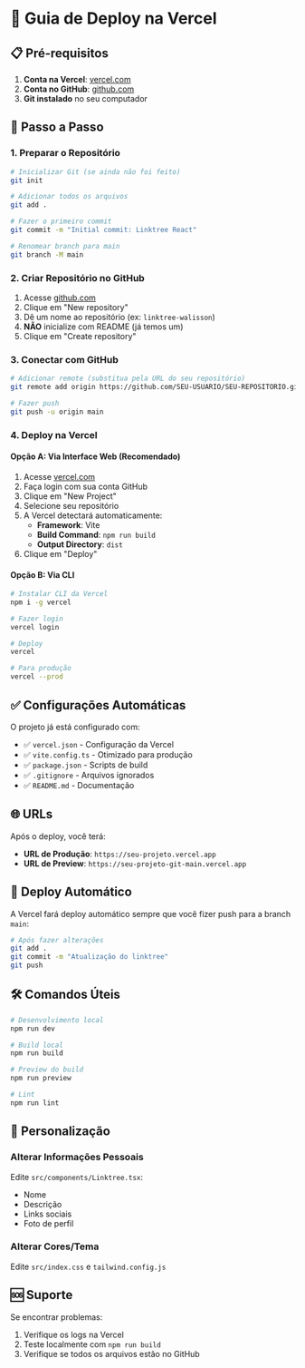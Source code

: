 # 🚀 Guia de Deploy na Vercel

## 📋 Pré-requisitos

1. **Conta na Vercel**: [vercel.com](https://vercel.com)
2. **Conta no GitHub**: [github.com](https://github.com)
3. **Git instalado** no seu computador

## 🔧 Passo a Passo

### 1. Preparar o Repositório

```bash
# Inicializar Git (se ainda não foi feito)
git init

# Adicionar todos os arquivos
git add .

# Fazer o primeiro commit
git commit -m "Initial commit: Linktree React"

# Renomear branch para main
git branch -M main
```

### 2. Criar Repositório no GitHub

1. Acesse [github.com](https://github.com)
2. Clique em "New repository"
3. Dê um nome ao repositório (ex: `linktree-walisson`)
4. **NÃO** inicialize com README (já temos um)
5. Clique em "Create repository"

### 3. Conectar com GitHub

```bash
# Adicionar remote (substitua pela URL do seu repositório)
git remote add origin https://github.com/SEU-USUARIO/SEU-REPOSITORIO.git

# Fazer push
git push -u origin main
```

### 4. Deploy na Vercel

#### Opção A: Via Interface Web (Recomendado)

1. Acesse [vercel.com](https://vercel.com)
2. Faça login com sua conta GitHub
3. Clique em "New Project"
4. Selecione seu repositório
5. A Vercel detectará automaticamente:
   - **Framework**: Vite
   - **Build Command**: `npm run build`
   - **Output Directory**: `dist`
6. Clique em "Deploy"

#### Opção B: Via CLI

```bash
# Instalar CLI da Vercel
npm i -g vercel

# Fazer login
vercel login

# Deploy
vercel

# Para produção
vercel --prod
```

## ✅ Configurações Automáticas

O projeto já está configurado com:

- ✅ `vercel.json` - Configuração da Vercel
- ✅ `vite.config.ts` - Otimizado para produção
- ✅ `package.json` - Scripts de build
- ✅ `.gitignore` - Arquivos ignorados
- ✅ `README.md` - Documentação

## 🌐 URLs

Após o deploy, você terá:
- **URL de Produção**: `https://seu-projeto.vercel.app`
- **URL de Preview**: `https://seu-projeto-git-main.vercel.app`

## 🔄 Deploy Automático

A Vercel fará deploy automático sempre que você fizer push para a branch `main`:

```bash
# Após fazer alterações
git add .
git commit -m "Atualização do linktree"
git push
```

## 🛠️ Comandos Úteis

```bash
# Desenvolvimento local
npm run dev

# Build local
npm run build

# Preview do build
npm run preview

# Lint
npm run lint
```

## 📱 Personalização

### Alterar Informações Pessoais
Edite `src/components/Linktree.tsx`:
- Nome
- Descrição
- Links sociais
- Foto de perfil

### Alterar Cores/Tema
Edite `src/index.css` e `tailwind.config.js`

## 🆘 Suporte

Se encontrar problemas:
1. Verifique os logs na Vercel
2. Teste localmente com `npm run build`
3. Verifique se todos os arquivos estão no GitHub 
